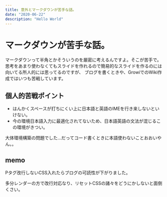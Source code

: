 ```yaml
---
title: 意外とマークダウンが苦手な話。 
date: "2020-06-22"
description: "Hello World"
---
```

# マークダウンが苦手な話。
マークダウンって半角とかそういうのを厳密に考えるんですよ。そこが苦手で。
思考をあまり使わなくてもスライドを作れるので簡易的なスライドを作るのには向いてる所人的には思ってるのですが、
ブログを書くときや、GrowiでのWiki作成ではいつも苦戦しています。



## 個人的苦戦ポイント

- はんかくスペースが打ちにくい上に日本語と英語のIMEを行き来しないといけない。
- 今の環境日本語入力に最適化されてないため、日本語英語の文法が混じるこの環境がきつい。



大体環境構築の問題でした…だってコード書くときに本語使わないことおおいやん。。

## memo
Pタグ改行しないCSS入れたらブログの可読性が下がりました。


多分レンダーの方で改行対応なり、リセットCSSの諸々をどうにかしないと面倒くさい。
